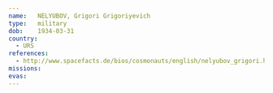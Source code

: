 ```yaml
---
name:	NELYUBOV, Grigori Grigoriyevich 
type:	military
dob:	1934-03-31
country:
  - URS
references:
  - http://www.spacefacts.de/bios/cosmonauts/english/nelyubov_grigori.htm
missions:
evas:
---
```

